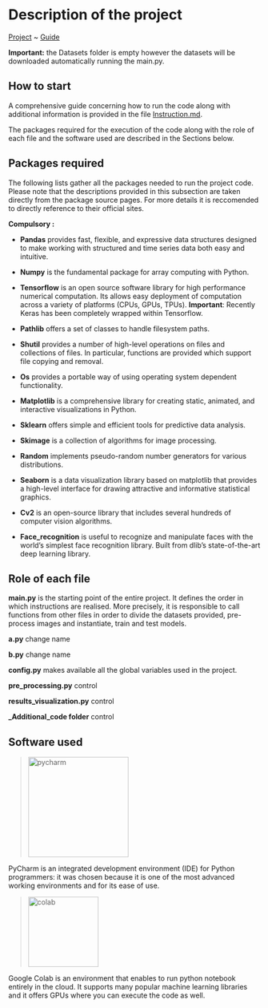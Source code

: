 # Description of the project

[Project](https://github.com/EdoardoGruppi/AMLS_II_assignment20_21.git) ~ [Guide](https://github.com/EdoardoGruppi/AMLS_II_assignment20_21/blob/main/Instructions.md)

**Important:** the Datasets folder is empty however the datasets will be downloaded automatically running the main.py. 

## How to start

A comprehensive guide concerning how to run the code along with additional information is provided in the file [Instruction.md](https://github.com/EdoardoGruppi/AMLS_II_assignment20_21/blob/main/Instructions.md).

The packages required for the execution of the code along with the role of each file and the software used are described in the Sections below.

## Packages required

The following lists gather all the packages needed to run the project code.
Please note that the descriptions provided in this subsection are taken directly from the package source pages. For more details it is reccomended to directly reference to their official sites.

**Compulsory :**

- **Pandas** provides fast, flexible, and expressive data structures designed to make working with structured and time series data both easy and intuitive.

- **Numpy** is the fundamental package for array computing with Python.

- **Tensorflow** is an open source software library for high performance numerical computation. Its allows easy deployment of computation across a variety of platforms (CPUs, GPUs, TPUs). **Important**: Recently Keras has been completely wrapped within Tensorflow.

- **Pathlib** offers a set of classes to handle filesystem paths.

- **Shutil** provides a number of high-level operations on files and collections of files. In particular, functions are provided which support file copying and removal.

- **Os** provides a portable way of using operating system dependent functionality.

- **Matplotlib** is a comprehensive library for creating static, animated, and interactive visualizations in Python.

- **Sklearn** offers simple and efficient tools for predictive data analysis.

- **Skimage** is a collection of algorithms for image processing.

- **Random** implements pseudo-random number generators for various distributions.

- **Seaborn** is a data visualization library based on matplotlib that provides a high-level interface for drawing attractive and informative statistical graphics.

- **Cv2** is an open-source library that includes several hundreds of computer vision algorithms.

- **Face_recognition** is useful to recognize and manipulate faces with the world’s simplest face recognition library. Built from dlib’s state-of-the-art deep learning library.

## Role of each file

**main.py** is the starting point of the entire project. It defines the order in which instructions are realised. More precisely, it is responsible to call functions from other files in order to divide the datasets provided, pre-process images and instantiate, train and test models.

**a.py** change name

**b.py** change name

**config.py** makes available all the global variables used in the project.

**pre_processing.py** control

**results_visualization.py** control

**\_Additional_code folder** control

## Software used

> <img src="https://financesonline.com/uploads/2019/08/PyCharm_Logo1.png" width="200" alt="pycharm">

PyCharm is an integrated development environment (IDE) for Python programmers: it was chosen because it is one of the most advanced working environments and for its ease of use.

> <img src="https://cdn-images-1.medium.com/max/1200/1*Lad06lrjlU9UZgSTHUoyfA.png" width="140" alt="colab">

Google Colab is an environment that enables to run python notebook entirely in the cloud. It supports many popular machine learning libraries and it offers GPUs where you can execute the code as well.
